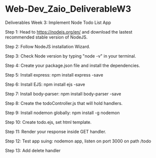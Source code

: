 # Web-Dev_Zaio_DeliverableW3
Deliverables Week 3: Implement Node Todo List App

Step 1: Head to https://nodejs.org/en/ and download the lastest recommended stable version of NodeJS.

Step 2: Follow NodeJS installation Wizard.

Step 3: Check Node version by typing "node -v" in your terminal.

Step 4: Create your package.json file and install the dependencies.

Step 5: Install express: npm install express -save

Step 6: Install EJS: npm install ejs -save

Step 7: Install body-parser: npm install body-parser -save

Step 8: Create the todoController.js that will hold handlers.

Step 9: Install nodemon globally: npm install -g nodemon

Step 10: Create todo.ejs, set html template.

Step 11: Render your response inside GET handler.

Step 12: Test app suing: nodemon app, listen on port 3000 on path /todo

Step 13: Add delete handler
